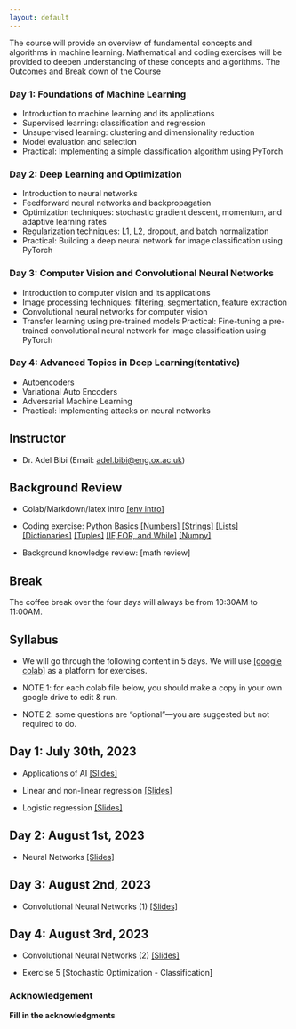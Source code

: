 ```yaml
---
layout: default
---
```


The course will provide an overview of fundamental concepts and algorithms in machine learning. Mathematical and coding exercises will be provided to deepen understanding of these concepts and algorithms. The Outcomes and Break down of the Course

### Day 1: Foundations of Machine Learning
* Introduction to machine learning and its applications
* Supervised learning: classification and regression
* Unsupervised learning: clustering and dimensionality reduction
* Model evaluation and selection
* Practical: Implementing a simple classification algorithm using PyTorch


### Day 2: Deep Learning and Optimization
* Introduction to neural networks
* Feedforward neural networks and backpropagation
* Optimization techniques: stochastic gradient descent, momentum, and adaptive learning rates
* Regularization techniques: L1, L2, dropout, and batch normalization
* Practical: Building a deep neural network for image classification using PyTorch
  
### Day 3: Computer Vision and Convolutional Neural Networks
* Introduction to computer vision and its applications
* Image processing techniques: filtering, segmentation, feature extraction
* Convolutional neural networks for computer vision
* Transfer learning using pre-trained models
   Practical: Fine-tuning a pre-trained convolutional neural network for image classification using PyTorch

### Day 4: Advanced Topics in Deep Learning(tentative)
* Autoencoders
* Variational Auto Encoders
* Adversarial Machine Learning
* Practical: Implementing attacks on neural networks

## Instructor
* Dr. Adel Bibi (Email: adel.bibi@eng.ox.ac.uk)

## Background Review

* Colab/Markdown/latex intro [[env intro]](https://colab.research.google.com/drive/1DHVIdXVouXhQmnusmR-JLGBqT2_TsxCF?usp=sharing)

* Coding exercise: Python Basics [[Numbers]](https://drive.google.com/file/d/1jwKcCfSYo0cB5miyBigqJ7B707VG6Sup/view?usp=sharing) [[Strings]](https://drive.google.com/file/d/10r5pCMSn-Lr_uet89PWRJ2vVaw6T8DYY/view?usp=sharing) [[Lists]](https://drive.google.com/file/d/1xdjetPYlMnRRBYRLD3wbU0l7jte7mkRW/view?usp=sharing) [[Dictionaries]](https://drive.google.com/file/d/1cWENNmiT6uIncOZ-B3NegMGkT1ocpkeM/view?usp=sharing) [[Tuples]](https://drive.google.com/file/d/1wlZkdZ41UOrIrPOyO97V0QIGDSoSPIGz/view?usp=sharing) [[IF,FOR, and While]](https://drive.google.com/file/d/1_A8Fi7qVS1wYSOHKnBdIwuhAZMqSkyKf/view?usp=sharing) [[Numpy]](https://drive.google.com/file/d/1dyWqkvfsNz6y7pGeoC4hdkshnaJ7U80p/view?usp=sharing)

* Background knowledge review: [math review]

##  Break
The coffee break over the four days will always be from 10:30AM to 11:00AM.

## Syllabus

* We will go through the following content in 5 days. We will use [[google colab]](https://colab.research.google.com/) as a platform for exercises.

* NOTE 1: for each colab file below, you should make a copy in your own google drive to edit & run.

* NOTE 2: some questions are “optional”—you are suggested but not required to do.


## Day 1: July 30th, 2023
* Applications of AI   [[Slides]](https://docs.google.com/presentation/d/1LMnpF8G8BmttVlG22AAL3bpVYPjjyGuTvM67_YU_drM/edit?usp=sharing)

* Linear and non-linear regression [[Slides]](https://docs.google.com/presentation/d/1NWlQGnMTl_LLMUHhFIyfeeSZ2CA9GFzCtXvIlX2tHyA/edit?usp=sharing)

*  Logistic regression [[Slides]](https://docs.google.com/presentation/d/1U7vSdTIBkPDe7YIQahcCwMhym2THBIaj_0vzWZ_dkaQ/edit?usp=sharing)

## Day 2: August 1st, 2023

*  Neural Networks [[Slides]](https://docs.google.com/presentation/d/1Hn60l775ITw2Sk7sZXSDQGPQK0dq8KX3yDw3fyA8RbQ/edit?usp=sharing)

## Day 3: August 2nd, 2023

*  Convolutional Neural Networks (1) [[Slides]](https://docs.google.com/presentation/d/15YykQY2zD_vB0s3wAvQJ33XE74V-NvB9hpsUQXUfRO8/edit?usp=sharing)

## Day 4: August 3rd, 2023

* Convolutional Neural Networks (2) [[Slides]](https://docs.google.com/presentation/d/15YykQY2zD_vB0s3wAvQJ33XE74V-NvB9hpsUQXUfRO8/edit?usp=sharing)

* Exercise 5 [Stochastic Optimization - Classification]

### Acknowledgement
**Fill in the acknowledgments**
